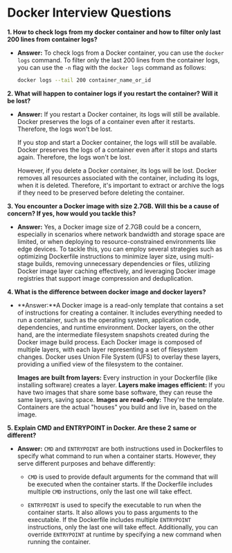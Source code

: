 # Docker Interview Questions

**1. How to check logs from my docker container and how to filter only last 200
lines from container logs?**

- **Answer:** To check logs from a Docker container, you can use the
  `docker logs` command. To filter only the last 200 lines from the container
  logs, you can use the `-n` flag with the `docker logs` command as follows:

  ```bash
  docker logs --tail 200 container_name_or_id
  ```

**2. What will happen to container logs if you restart the container? Will it be
lost?**

- **Answer:** If you restart a Docker container, its logs will still be
  available. Docker preserves the logs of a container even after it restarts.
  Therefore, the logs won't be lost.

  If you stop and start a Docker container, the logs will still be available.
  Docker preserves the logs of a container even after it stops and starts again.
  Therefore, the logs won't be lost.

  However, if you delete a Docker container, its logs will be lost. Docker
  removes all resources associated with the container, including its logs, when
  it is deleted. Therefore, it's important to extract or archive the logs if
  they need to be preserved before deleting the container.

**3. You encounter a Docker image with size 2.7GB. Will this be a cause of
concern? If yes, how would you tackle this?**

- **Answer:** Yes, a Docker image size of 2.7GB could be a concern, especially
  in scenarios where network bandwidth and storage space are limited, or when
  deploying to resource-constrained environments like edge devices. To tackle
  this, you can employ several strategies such as optimizing Dockerfile
  instructions to minimize layer size, using multi-stage builds, removing
  unnecessary dependencies or files, utilizing Docker image layer caching
  effectively, and leveraging Docker image registries that support image
  compression and deduplication.

**4. What is the difference between docker image and docker layers?**

- **Answer:**A Docker image is a read-only template that contains a set of
  instructions for creating a container. It includes everything needed to run a
  container, such as the operating system, application code, dependencies, and
  runtime environment. Docker layers, on the other hand, are the intermediate
  filesystem snapshots created during the Docker image build process. Each
  Docker image is composed of multiple layers, with each layer representing a
  set of filesystem changes. Docker uses Union File System (UFS) to overlay
  these layers, providing a unified view of the filesystem to the container.

  **Images are built from layers:** Every instruction in your Dockerfile (like
  installing software) creates a layer. **Layers make images efficient:** If you
  have two images that share some base software, they can reuse the same layers,
  saving space. **Images are read-only:** They're the template. Containers are
  the actual "houses" you build and live in, based on the image.

**5. Explain CMD and ENTRYPOINT in Docker. Are these 2 same or different?**

- **Answer:** `CMD` and `ENTRYPOINT` are both instructions used in Dockerfiles
  to specify what command to run when a container starts. However, they serve
  different purposes and behave differently:

  - `CMD` is used to provide default arguments for the command that will be
    executed when the container starts. If the Dockerfile includes multiple
    `CMD` instructions, only the last one will take effect.

  - `ENTRYPOINT` is used to specify the executable to run when the container
    starts. It also allows you to pass arguments to the executable. If the
    Dockerfile includes multiple `ENTRYPOINT` instructions, only the last one
    will take effect. Additionally, you can override `ENTRYPOINT` at runtime by
    specifying a new command when running the container.
